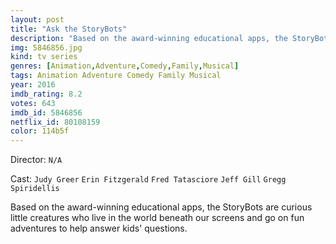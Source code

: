 ```yaml
---
layout: post
title: "Ask the StoryBots"
description: "Based on the award-winning educational apps, the StoryBots are curious little creatures who live in the world beneath our screens and go on fun adventures to help answer kids' questions..."
img: 5846856.jpg
kind: tv series
genres: [Animation,Adventure,Comedy,Family,Musical]
tags: Animation Adventure Comedy Family Musical 
year: 2016
imdb_rating: 8.2
votes: 643
imdb_id: 5846856
netflix_id: 80108159
color: 114b5f
---
```

Director: `N/A`  

Cast: `Judy Greer` `Erin Fitzgerald` `Fred Tatasciore` `Jeff Gill` `Gregg Spiridellis` 

Based on the award-winning educational apps, the StoryBots are curious little creatures who live in the world beneath our screens and go on fun adventures to help answer kids' questions.